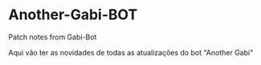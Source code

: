 # Another-Gabi-BOT
Patch notes from Gabi-Bot

Aqui vão ter as novidades de todas as atualizações do bot "Another Gabi"
